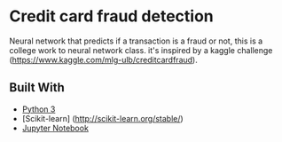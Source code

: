 # Credit card fraud detection

Neural network that predicts if a transaction is a fraud or not, this is a college work to neural network class. it's inspired by a kaggle challenge (https://www.kaggle.com/mlg-ulb/creditcardfraud).

## Built With

* [Python 3](https://www.python.org/download/releases/3.0/)
* [Scikit-learn] (http://scikit-learn.org/stable/)
* [Jupyter Notebook](http://jupyter.org/install)

